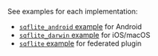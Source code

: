 See examples for each implementation:
- [`sqflite_android` example](https://github.com/tekartik/sqflite/tree/master/sqflite_android/example) for Android
- [`sqflite_darwin` example](https://github.com/tekartik/sqflite/tree/master/sqflite_darwin/example) for iOS/macOS
- [`sqflite` example](https://github.com/tekartik/sqflite/tree/master/sqflite/example) for federated plugin